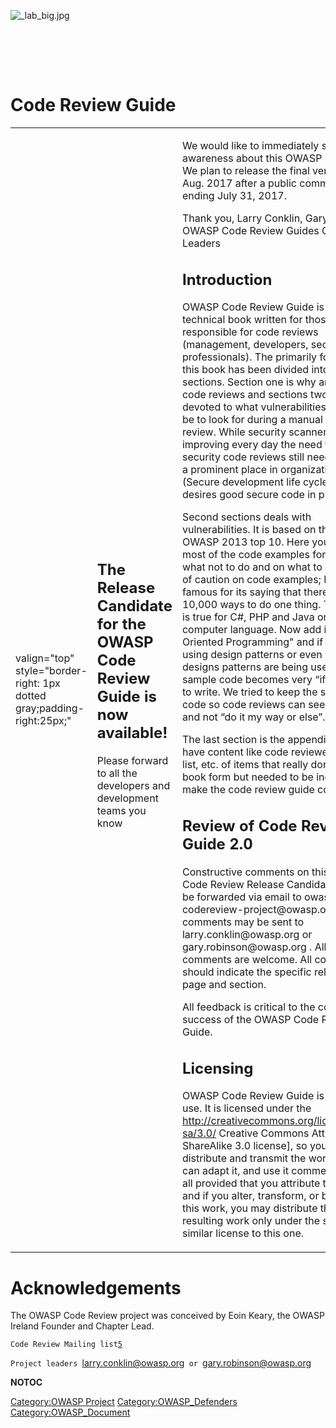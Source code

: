 <div style="width:100%;height:90px;border:0,margin:0;overflow: hidden;">

![_lab_big.jpg](_lab_big.jpg "_lab_big.jpg")

</div>

<div style="border:0,margin:0;overflow: hidden;">

<div style="margin: 5px; padding: 5px; float: left; width:70%">

</div>

</div>

# Code Review Guide

<table>
<tbody>
<tr class="odd">
<td><p>valign="top" style="border-right: 1px dotted gray;padding-right:25px;"</p></td>
<td><h2 id="the_release_candidate_for_the_owasp_code_review_guide_is_now_available">The Release Candidate for the OWASP Code Review Guide is now available!</h2>
<p>Please forward to all the developers and development teams you know</p></td>
<td><p>We would like to immediately start raising awareness about this OWASP resource. We plan to release the final version in Aug. 2017 after a public comment period ending July 31, 2017.</p>
<p>Thank you, Larry Conklin, Gary Robinson OWASP Code Review Guides Co-Leaders</p>
<h2 id="introduction">Introduction</h2>
<p>OWASP Code Review Guide is a technical book written for those responsible for code reviews (management, developers, security professionals). The primarily focus of this book has been divided into two main sections. Section one is why and how of code reviews and sections two is devoted to what vulnerabilities need to be to look for during a manual code review. While security scanners are improving every day the need for manual security code reviews still needs to have a prominent place in organizations SDLC (Secure development life cycle) that desires good secure code in production.</p>
<p>Second sections deals with vulnerabilities. It is based on the poplar OWASP 2013 top 10. Here you will find most of the code examples for both on what not to do and on what to do. A word of caution on code examples; Perl is famous for its saying that there are 10,000 ways to do one thing. The same is true for C#, PHP and Java or any other computer language. Now add in "Object-Oriented Programming" and if we are using design patterns or even what designs patterns are being used and sample code becomes very “iff” in what to write. We tried to keep the sample code so code reviews can see red flags and not “do it my way or else”.</p>
<p>The last section is the appendix. Here we have content like code reviewer check list, etc. of items that really don’t flow in book form but needed to be included to make the code review guide compete.</p>
<h2 id="review_of_code_review_guide_2.0">Review of Code Review Guide 2.0</h2>
<p>Constructive comments on this OWASP Code Review Release Candidate should be forwarded via email to owasp-codereview-project@owasp.org. Private comments may be sent to larry.conklin@owasp.org or gary.robinson@owasp.org . All comments are welcome. All comments should indicate the specific relevant page and section.</p>
<p>All feedback is critical to the continued success of the OWASP Code Review Guide.</p>
<h2 id="licensing">Licensing</h2>
<p>OWASP Code Review Guide is free to use. It is licensed under the <a href="http://creativecommons.org/licenses/by-sa/3.0/">http://creativecommons.org/licenses/by-sa/3.0/</a> Creative Commons Attribution-ShareAlike 3.0 license], so you can copy, distribute and transmit the work, and you can adapt it, and use it commercially, but all provided that you attribute the work and if you alter, transform, or build upon this work, you may distribute the resulting work only under the same or similar license to this one.</p></td>
<td><p>valign="top" style="padding-left:25px;width:200px;border-right: 1px dotted gray;padding-right:25px;"</p></td>
<td><h2 id="project_leader">Project Leader</h2>
<ul>
<li>Larry Conklin <a href="mailto:larry.conklin@owasp.org">1</a></li>
<li>Gary Robinson <a href="mailto:gary.robinson@owasp.org">2</a></li>
</ul>
<h2 id="project_email">Project Email</h2>
<ul>
<li>Project Email <a href="mailto:Owasp-codereview-project@lists.owasp.org">3</a></li>
</ul>
<h2 id="classifications">Classifications</h2>
<figure>
<img src="Owasp-defenders-small.png" title="Owasp-defenders-small.png" alt="Owasp-defenders-small.png" /><figcaption>Owasp-defenders-small.png</figcaption>
</figure>
<figure>
<img src="Cc-button-y-sa-small.png" title="Cc-button-y-sa-small.png" alt="Cc-button-y-sa-small.png" /><figcaption>Cc-button-y-sa-small.png</figcaption>
</figure>
<figure>
<img src="Project_Type_Files_DOC.jpg" title="Project_Type_Files_DOC.jpg" alt="Project_Type_Files_DOC.jpg" /><figcaption>Project_Type_Files_DOC.jpg</figcaption>
</figure>
<h2 id="related_projects">Related Projects</h2>
<p>OWASP Testing Guide <a href="https://www.owasp.org/index.php/OWASP_Testing_Project">4</a></p></td>
<td><p>valign="top" style="padding-left:25px;width:200px;"</p></td>
<td><h2 id="quick_download">Quick Download</h2>
<ul>
<li><a href="https://www.owasp.org/index.php/File:OWASP_Code_Review_Guide_v2.pdf">Code Review Guide 2.0</a></li>
</ul>
<h2 id="feedback_page">Feedback Page</h2>
<p>To leave feedback on the OWASP Code Review Guide V2.0, please use the following <a href="code_review_feedback" title="wikilink">feedback page</a>, or e-mail the team at <a href="mailto:owasp-codereview-project@owasp.org">owasp-codereview-project@owasp.org</a></p>
<h2 id="in_print">In Print</h2>
<p>Code Review Guide 2.0 will be available in Lulu in the near future.</p>
<p><a href="http://www.lulu.com/content/5678680">Code Review Guide V1.1</a> on Lulu.</p></td>
</tr>
</tbody>
</table>

# Acknowledgements

The OWASP Code Review project was conceived by Eoin Keary, the OWASP
Ireland Founder and Chapter Lead.

`Code Review Mailing list`[`5`](mailto:Owasp-codereview-project@lists.owasp.org)

`Project leaders `<larry.conklin@owasp.org>` or `<gary.robinson@owasp.org>

__NOTOC__ <headertabs />

[Category:OWASP Project](Category:OWASP_Project "wikilink")
[Category:OWASP_Defenders](Category:OWASP_Defenders "wikilink")
[Category:OWASP_Document](Category:OWASP_Document "wikilink")